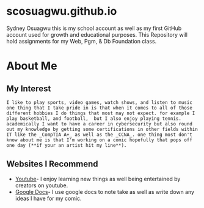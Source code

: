 # scosuagwu.github.io

Sydney Osuagwu
this is my school account as well as my first GitHub account used for growth and educational purposes.
This Repository will hold assignments for my Web, Pgm, & Db Foundation class.

# About Me

## My Interest
	I like to play sports, video games, watch shows, and listen to music one thing that I take pride in is that when it comes to all of those different hobbies I do things that most may not expect. for example I play basketball, and football,  but I also enjoy playing tennis. academically I want to have a career in cybersecurity but also round out my knowledge by getting some certifications in other fields within IT like the _CompTIA A+_ as well as the _CCNA_. one thing most don't know about me is that I'm working on a comic hopefully that pops off one day (**if your an artist hit my line**).

## Websites I Recommend

* [Youtube](www.youtube.com)- I enjoy learning new things as well being entertained by creators on youtube.
* [Google Docs](workspace.google.com/products/docs/)- I use google docs to note take as well as write down any ideas I have for my comic.
